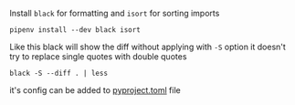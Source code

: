 Install `black` for formatting and `isort` for sorting imports

```shell
pipenv install --dev black isort
```

Like this black will show the diff without applying
with `-S` option it doesn't try to replace single quotes with double quotes

```shell
black -S --diff . | less
```

it's config can be added to [pyproject.toml](../best_practices/code/pyproject.toml) file